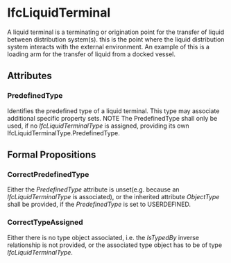 # IfcLiquidTerminal

A liquid terminal is a terminating or origination point for the transfer of liquid between distribution system(s). this is the point where the liquid distribution system interacts with the external environment. An example of this is a loading arm for the transfer of liquid from a docked vessel.<!-- end of definition -->

## Attributes

### PredefinedType
Identifies the predefined type of a liquid terminal. This type may associate additional specific property sets.
NOTE The PredefinedType shall only be used, if no _IfcLiquidTerminalType_ is assigned, providing its own IfcLiquidTerminalType.PredefinedType.

## Formal Propositions

### CorrectPredefinedType
Either the _PredefinedType_ attribute is unset(e.g. because an _IfcLiquidTerminalType_ is associated), or the inherited attribute _ObjectType_ shall be provided, if the _PredefinedType_ is set to USERDEFINED.

### CorrectTypeAssigned
Either there is no type object associated, i.e. the _IsTypedBy_ inverse relationship is not provided, or the associated type object has to be of type _IfcLiquidTerminalType_.
